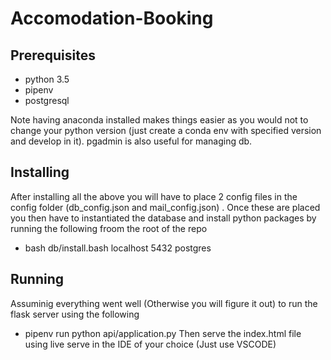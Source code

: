 # Accomodation-Booking

## Prerequisites
- python 3.5
- pipenv
- postgresql

Note having anaconda installed makes things easier as you would not to change your python version (just create a conda env with specified version and develop in it).
pgadmin is also useful for managing db.

## Installing
After installing all the above you will have to place 2 config files in the config folder (db_config.json and mail_config.json) . Once these are placed you then have
to instantiated the database and install python packages by running the following froom the root of the repo

 - bash db/install.bash localhost 5432 postgres

## Running
Assuminig everything went well (Otherwise you will figure it out) to run the flask server using the following
 - pipenv run python api/application.py 
Then serve the index.html file using live serve in the IDE of your choice (Just use VSCODE)
